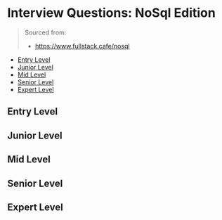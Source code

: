 <!--
<details>
<summary></summary>
</details>
-->

# Interview Questions: NoSql Edition <!-- omit in toc -->

> Sourced from:
> - https://www.fullstack.cafe/nosql

- [Entry Level](#Entry-Level)
- [Junior Level](#Junior-Level)
- [Mid Level](#Mid-Level)
- [Senior Level](#Senior-Level)
- [Expert Level](#Expert-Level)

## Entry Level

## Junior Level

## Mid Level

## Senior Level

## Expert Level
